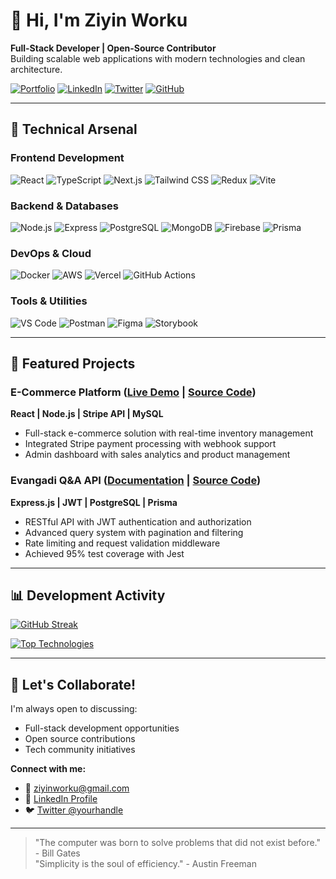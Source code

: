 # 👋 Hi, I'm Ziyin Worku 
**Full-Stack Developer | Open-Source Contributor**  
Building scalable web applications with modern technologies and clean architecture.

[![Portfolio](https://img.shields.io/badge/Portfolio-ziyintech.com-%2300A4FF?style=flat&logo=google-chrome&logoColor=white)](https://ziyintech.com/)
[![LinkedIn](https://img.shields.io/badge/LinkedIn-Connect-%230A66C2?style=flat&logo=linkedin)](https://www.linkedin.com/in/ziyin-worku-4a8979171/)
[![Twitter](https://img.shields.io/badge/Twitter-Follow-%231DA1F2?style=flat&logo=twitter)](https://twitter.com/yourhandle)
[![GitHub](https://img.shields.io/badge/GitHub-Profile-%23181717?style=flat&logo=github)](https://github.com/ziyin-worku)

---

## 🚀 Technical Arsenal

### **Frontend Development**
![React](https://img.shields.io/badge/-React-61DAFB?logo=react&logoColor=black)
![TypeScript](https://img.shields.io/badge/-TypeScript-3178C6?logo=typescript)
![Next.js](https://img.shields.io/badge/-Next.js-000000?logo=next.js)
![Tailwind CSS](https://img.shields.io/badge/-Tailwind%20CSS-38B2AC?logo=tailwind-css)
![Redux](https://img.shields.io/badge/-Redux-764ABC?logo=redux)
![Vite](https://img.shields.io/badge/-Vite-646CFF?logo=vite)

### **Backend & Databases**
![Node.js](https://img.shields.io/badge/-Node.js-339933?logo=node.js)
![Express](https://img.shields.io/badge/-Express-000000?logo=express)
![PostgreSQL](https://img.shields.io/badge/-PostgreSQL-336791?logo=postgresql)
![MongoDB](https://img.shields.io/badge/-MongoDB-47A248?logo=mongodb)
![Firebase](https://img.shields.io/badge/-Firebase-FFCA28?logo=firebase)
![Prisma](https://img.shields.io/badge/-Prisma-2D3748?logo=prisma)

### **DevOps & Cloud**
![Docker](https://img.shields.io/badge/-Docker-2496ED?logo=docker)
![AWS](https://img.shields.io/badge/-AWS-232F3E?logo=amazon-aws)
![Vercel](https://img.shields.io/badge/-Vercel-000000?logo=vercel)
![GitHub Actions](https://img.shields.io/badge/-GitHub%20Actions-2088FF?logo=github-actions)

### **Tools & Utilities**
![VS Code](https://img.shields.io/badge/-VS%20Code-007ACC?logo=visual-studio-code)
![Postman](https://img.shields.io/badge/-Postman-FF6C37?logo=postman)
![Figma](https://img.shields.io/badge/-Figma-F24E1E?logo=figma)
![Storybook](https://img.shields.io/badge/-Storybook-FF4785?logo=storybook)

---

## 🌟 Featured Projects

### E-Commerce Platform ([Live Demo](https://yourapp.com) | [Source Code](https://github.com/ziyin-worku/Amazon_clone))
**React | Node.js | Stripe API | MySQL**
- Full-stack e-commerce solution with real-time inventory management
- Integrated Stripe payment processing with webhook support
- Admin dashboard with sales analytics and product management

### Evangadi Q&A API ([Documentation](https://api-docs.com) | [Source Code](https://github.com/ziyin-worku/EVANGADI_FORUM_final))
**Express.js | JWT | PostgreSQL | Prisma**
- RESTful API with JWT authentication and authorization
- Advanced query system with pagination and filtering
- Rate limiting and request validation middleware
- Achieved 95% test coverage with Jest

---

## 📊 Development Activity

[![GitHub Streak](https://streak-stats.demolab.com?user=ziyin-worku&theme=dark&border_radius=4.6)](https://git.io/streak-stats)

[![Top Technologies](https://github-readme-stats.vercel.app/api/top-langs/?username=ziyin-worku&layout=compact&theme=vision-friendly-dark&hide=html)](https://github.com/ziyin-worku)

---

## 📮 Let's Collaborate!

I'm always open to discussing:
- Full-stack development opportunities
- Open source contributions
- Tech community initiatives

**Connect with me:**
- 📧 ziyinworku@gmail.com
- 💼 [LinkedIn Profile](https://www.linkedin.com/in/ziyin-worku-4a8979171/)
- 🐦 [Twitter @yourhandle](https://twitter.com/yourhandle)

---

> "The computer was born to solve problems that did not exist before." - Bill Gates  
> "Simplicity is the soul of efficiency." - Austin Freeman
